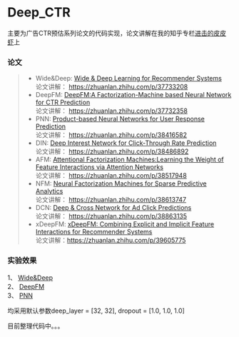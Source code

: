 # Deep_CTR
主要为广告CTR预估系列论文的代码实现，论文讲解在我的知乎专栏[进击的皮皮虾](https://zhuanlan.zhihu.com/c_197893856)上  

### 论文
> * Wide&Deep: [Wide & Deep Learning for Recommender Systems](http://delivery.acm.org/10.1145/2990000/2988454/p7-cheng.pdf?ip=59.64.129.206&id=2988454&acc=OA&key=BF85BBA5741FDC6E%2E66A15327C2E204FC%2E4D4702B0C3E38B35%2E5945DC2EABF3343C&__acm__=1531054501_622fcc7afc532c92b4b19b1972a0efd9)  
论文讲解： https://zhuanlan.zhihu.com/p/37733208  
> * DeepFM: [DeepFM:A Factorization-Machine based Neural Network for CTR Prediction](https://arxiv.org/pdf/1703.04247.pdf)  
论文讲解： https://zhuanlan.zhihu.com/p/37732358  
> * PNN: [Product-based Neural Networks for User Response Prediction](https://arxiv.org/pdf/1611.00144.pdf)  
论文讲解： https://zhuanlan.zhihu.com/p/38416582  
> * DIN: [Deep Interest Network for Click-Through Rate Prediction](https://arxiv.org/pdf/1706.06978.pdf)  
论文讲解： https://zhuanlan.zhihu.com/p/38486892  
> * AFM: [Attentional Factorization Machines:Learning the Weight of Feature Interactions via Attention Networks](https://arxiv.org/pdf/1708.04617.pdf)  
论文讲解： https://zhuanlan.zhihu.com/p/38517948  
> * NFM: [Neural Factorization Machines for Sparse Predictive Analytics](http://www.comp.nus.edu.sg/~xiangnan/papers/sigir17-nfm.pdf)  
论文讲解： https://zhuanlan.zhihu.com/p/38613747  
> * DCN: [Deep & Cross Network for Ad Click Predictions](https://arxiv.org/pdf/1708.05123.pdf)  
论文讲解： https://zhuanlan.zhihu.com/p/38863135
> * xDeepFM: [xDeepFM: Combining Explicit and Implicit Feature Interactions for Recommender Systems](https://arxiv.org/pdf/1803.05170.pdf)  
论文讲解：https://zhuanlan.zhihu.com/p/39605775
### 实验效果
1、 [Wide&Deep](https://github.com/wangru8080/Deep_CTR/tree/master/Wide-Deep)  
2、 [DeepFM](https://github.com/wangru8080/Deep_CTR/tree/master/DeepFM)  
3、 [PNN](https://github.com/wangru8080/Deep_CTR/tree/master/PNN)  


  均采用默认参数deep_layer = [32, 32], dropout = [1.0, 1.0, 1.0]

目前整理代码中。。。
